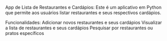 App de Lista de Restaurantes e Cardápios:
Este é um aplicativo em Python que permite aos usuários listar restaurantes e seus respectivos cardápios.

Funcionalidades:
Adicionar novos restaurantes e seus cardápios
Visualizar a lista de restaurantes e seus cardápios
Pesquisar por restaurantes ou pratos específicos
